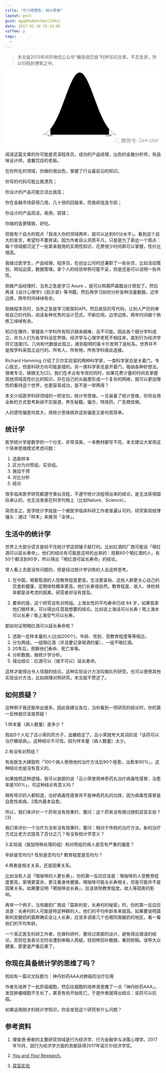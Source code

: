 ```yaml
---
title: "可习得理性: 统计思维"
layout: post
guid: qgqVHuQohcUqcC239s1
date: 2017-02-10 15:14:05
coffee: y
tags:
  - 
---
```


> 本文是2013年间开微信公众号"糖尿病饮食"时所写的文章，不忍丢弃，所以归档到博客之中。

![](/media/files/2017/2017-02-10-critical-thinking-1.jpg)


阅读这篇文章的你可能是资深程序员，成功的产品经理，出色的金融分析师，有品味设计师，或餐饮店的老板。

在你所在的领域，你做的很出色，掌握了行业最前沿的知识。

你写的代码可能比我漂亮；

你设计的产品可能日活比我高；

你在金融市场获得几倍，几十倍的回报率，而我却连连亏损；

你设计的产品简洁，易用，容错；

你做的饭更精致，好吃。

但我有个自大的观点「我进入你的领域两年，就可以达到60分水平」。看到这个自大的宣言，希望你不要弃读。因为作者自认资质平凡，只是是为了表达一个观点：每个领域都沉淀了一些拿来就用的实用性知识，花费很少时间即可以掌握，性价比很高。

我做过医学生，产品经理，程序员，在创业公司时还兼职了一些杂货，比如活动策划，网站运营，数据管理。拿个人的经验举例可能不妥，但是还是可以说明一些共性。

刚做产品经理时，当务之急是学习 Axure ，就可以照葫芦画瓢设计原型了。然后再读《设计心理学》《启示录》等书籍，然后再学习如何分析各种流量数据。边学边练，两年时间绰绰有余。

刚做程序员时，当务之急是学习框架的API，然后疯狂的写代码，让别人严厉的审核自己的代码，阅读各种优秀的设计范式，不断应用。边学边练，两年时间做个熟练工绰绰有余。

知识在爆炸，掌握各个学科所有知识越来越难，且不可能。因此各个细分学科成立，并为人们为各学科设定界限。经济学与心理学老死不相往来，直到行为经济学将它连接[1]。几何和代数彼此孤立，直到聪明的笛卡尔发明了座标系。世界并不是按学科来孤立运行的。所有人，所有物，所有学科彼此连接。

Richard Hamming 介绍了贝尔实验室的两种科学家，一类科学家总是关着门，专心致志，但是科研方向可能是错的。另一类科学家总是开着门，吸纳各种好想法，很难专注，碌碌无为[2]。我们在术业有专攻的同时，如果花费少量的时间去掌握其他领域高性价比的知识，并在自己的头脑里形成一个复杂的网络，就可以更加理性的看待这个世界，也更容易成功，是不是一举两得？

本文介绍医学科研领域的一把宝剑，统计学思维。一旦装备了统计思维，你将会用全新的方式思考新闻不实报道，养生秘籍，偏方，特效药，广告商伎俩。

人的感性偏差何其大，用统计思维摈弃这些偏差又是何其简单。

## 统计学

医学统计学是数学的一个分支，非常深奥，一本教材都写不完，本文建议大家用这个简单思维模式考虑问题：

1. 选取样本
2. 区分为对照组，实验组。
3. 施加干预
4. 对比分析
5. 结论

很多临床医学研究都遵守类似流程，不遵守统计流程得出来的结论，是无法获得国际承认的，也无法发表在科学刊物上（比如Nature、Science）。

简而言之，医学统计学就是一个被医学临床科研工作者普遍认可的，研究客观规律锤头：通过「样本」来推测「全体」。

## 生活中的统计学

世界上大部分谎言是经不住统计学这把锤子敲打的。比如红酒的厂商可能说「喝红酒可以延长寿命」，他们的结论有可能是这样的出来的：观察60个喝红酒的人，有50个都活到80岁，所以得出「喝红酒可延长寿命」的结论。

常人看上去是没有问题的，但是经过统计学训练的人会这样思考。

1. 在中国，喝葡萄酒的人受教育程度更高，生活更富裕，这些人群更关心自己的饮食和健康，定期体检概率更高，他们长寿很自然。教育程度、收入、体检频率都是该考虑的因素，研究者却没有提及。

2. 要命的是，这个研究没有对照组。上海女性的平均寿命已经 84 岁，如果我拿他们做样本，可以得出任意我想要的结论。比如说上海话可以长寿 / 喝上海水可以长寿 / 吸上海空气可以长寿。

那如何证明喝红酒可以延长寿命呢？

1. 选取一定样本量的人(比如200个)，年龄、性别、受教育程度等等相近。
2. 分为两组，一组喝红酒（并且要记录喝酒的量），一组不喝红酒。
3. 20年后，观察他们寿命、死亡率等。
4. 分析数据，做统计学分析。
5. 得出结论：红酒可以（或不可以）延长寿命。

这样才能得出令人信服的结论。这种实验设计方法叫做队列研究，也可以使用其他实验设计方法，比如病理对照研究，本文就不赘述了。

## 如何质疑？

这种例子我还能举出很多。因此我建议各位，当你看到一项研究的结论时，你的第一反映就应该是质疑！

1.样本量（病人数量）是多少？

假如5个人吃了吕小荣的药方子，血糖稳定了。吕小荣就夸大其词的说「该药可以治疗糖尿病」，这种结论不可信。因为样本量（病人数量）太少。
    
2.有没有对照组？

有些医生大肆鼓吹「100个病人使用他的治疗方法后90个痊愈，治愈率90%」，这种结论也是没有意义的。
    
如果按照这种逻辑，我可以放胆的说「吕小荣使用神奇药丸治疗病毒性感冒，治愈率是100%」，可这种结论有意义吗？

稍有常识的人都知道，治好病毒性感冒并不是神奇药丸的功效，因为病毒性感冒是自愈性疾病，2周内基本自愈。

所以，我们来评价一个药有没有效果时，要问：这个药有没有做过随机双盲实验？[3]
 
我们来评价一个治疗方法有没有效果时，要问：相对于传统的治疗方法，新的治疗方式比老方式提高了百分之几？有没有统计学意义？

3.实验组（施加特殊处理的组）和对照组的病人是否有严重的偏差？

年龄是否均匀?
性别是否均匀?
教育程度是否均匀？

4.两者是相关关系，还是因果关系。

比如当有人说「喝咖啡的人更长寿」，你的第一反应应该是：喝咖啡的人受教育程度更高，家境更富余，更注重身体健康。喝咖啡可能与长寿相关，但是可能并不是因果关系。如果要证明「喝咖啡会长寿」，应该排除教育程度，收入等因素的影响。

再举一个例子，当有酸奶厂商说「莫斯利安，长寿村的秘密」时，你的第一反应应该是：长寿村的人可能是特定种群的人，他们的平均年龄本来就高。如果要说明莫斯利安酸奶的菌群确实会让人长寿，应该多调查几个也喝同类酸奶的地区，看一看他们的平均年龄。

一个真正医生科研工作者，在做科研时，要经过周密的设计，避免得出错误的结论。否则在发表论文时会遭到审稿人质疑，轻则修回补数据，重则拒稿。误导大众健康，那更是严重后果了。

## 你现在具备统计学的思维了吗？

假如有一篇论文标题为：神丹妙药AAA对肺癌的治疗应用

作者先培养了一批肝癌细胞，然后往细胞的培养液里撒了一点「神丹妙药AAA」，发现肿瘤细胞不生长了，甚至有些开始死亡。于是作者就得出结论：该药可以抗癌。

如果运用刚才的统计学知识，你会发现这个研究有什么问题？

## 参考资料

1. 理查德·泰勒的主要研究领域是行为经济学、行为金融学与决策心理学。2017年10月，因行为经济学方面的贡献获得2017年诺贝尔经济学奖。

2. [You and Your Research.](https://www.cs.virginia.edu/~robins/YouAndYourResearch.html)

3. [双盲实验](https://baike.baidu.com/item/%E5%8F%8C%E7%9B%B2%E5%AE%9E%E9%AA%8C/4880531)